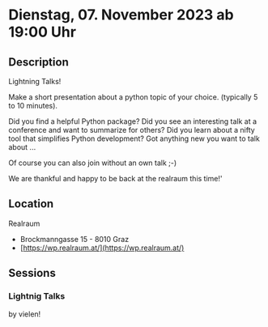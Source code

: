 # Dienstag, 07. November 2023 ab 19:00 Uhr

## Description

Lightning Talks!

Make a short presentation about a python topic of your choice. (typically 5 to 10 minutes).

Did you find a helpful Python package?
Did you see an interesting talk at a conference and want to summarize for others?
Did you learn about a nifty tool that simplifies Python development?
Got anything new you want to talk about ...

Of course you can also join without an own talk ;-)

We are thankful and happy to be back at the realraum this time!'

## Location

Realraum

- Brockmanngasse 15 - 8010 Graz
- [https://wp.realraum.at/](https://wp.realraum.at/)

## Sessions

### Lightnig Talks

by vielen!
